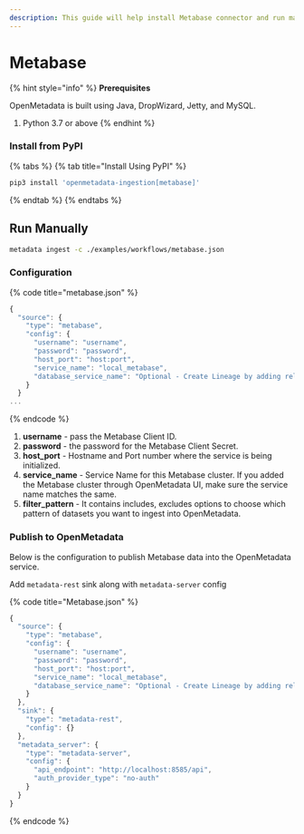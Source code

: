 ```yaml
---
description: This guide will help install Metabase connector and run manually
---
```


# Metabase

{% hint style="info" %}
**Prerequisites**

OpenMetadata is built using Java, DropWizard, Jetty, and MySQL.

1. Python 3.7 or above
{% endhint %}

### Install from PyPI

{% tabs %}
{% tab title="Install Using PyPI" %}
```bash
pip3 install 'openmetadata-ingestion[metabase]'
```
{% endtab %}
{% endtabs %}

## Run Manually

```bash
metadata ingest -c ./examples/workflows/metabase.json
```

### Configuration

{% code title="metabase.json" %}
```javascript
{
  "source": {
    "type": "metabase",
    "config": {
      "username": "username",
      "password": "password",
      "host_port": "host:port",
      "service_name": "local_metabase",
      "database_service_name": "Optional - Create Lineage by adding relevant Database Service Name"
    }
  }
...
```
{% endcode %}

1. **username** - pass the Metabase Client ID.
2. **password** - the password for the Metabase Client Secret.
3. **host\_port** - Hostname and Port number where the service is being initialized.
4. **service\_name** - Service Name for this Metabase cluster. If you added the Metabase cluster through OpenMetadata UI, make sure the service name matches the same.
5. **filter\_pattern** - It contains includes, excludes options to choose which pattern of datasets you want to ingest into OpenMetadata.

### Publish to OpenMetadata

Below is the configuration to publish Metabase data into the OpenMetadata service.

Add `metadata-rest` sink along with `metadata-server` config

{% code title="Metabase.json" %}
```javascript
{
  "source": {
    "type": "metabase",
    "config": {
      "username": "username",
      "password": "password",
      "host_port": "host:port",
      "service_name": "local_metabase",
      "database_service_name": "Optional - Create Lineage by adding relevant Database Service Name"
    }
  },
  "sink": {
    "type": "metadata-rest",
    "config": {}
  },
  "metadata_server": {
    "type": "metadata-server",
    "config": {
      "api_endpoint": "http://localhost:8585/api",
      "auth_provider_type": "no-auth"
    }
  }
}
```
{% endcode %}
